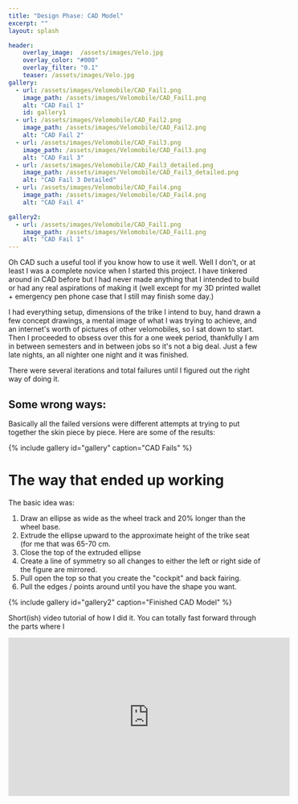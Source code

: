 ```yaml
---
title: "Design Phase: CAD Model"
excerpt: ""
layout: splash

header:
    overlay_image:  /assets/images/Velo.jpg
    overlay_color: "#000"
    overlay_filter: "0.1"
    teaser: /assets/images/Velo.jpg
gallery:
  - url: /assets/images/Velomobile/CAD_Fail1.png
    image_path: /assets/images/Velomobile/CAD_Fail1.png
    alt: "CAD Fail 1"
    id: gallery1
  - url: /assets/images/Velomobile/CAD_Fail2.png
    image_path: /assets/images/Velomobile/CAD_Fail2.png
    alt: "CAD Fail 2"
  - url: /assets/images/Velomobile/CAD_Fail3.png
    image_path: /assets/images/Velomobile/CAD_Fail3.png
    alt: "CAD Fail 3"
  - url: /assets/images/Velomobile/CAD_Fail3_detailed.png
    image_path: /assets/images/Velomobile/CAD_Fail3_detailed.png
    alt: "CAD Fail 3 Detailed"
  - url: /assets/images/Velomobile/CAD_Fail4.png
    image_path: /assets/images/Velomobile/CAD_Fail4.png
    alt: "CAD Fail 4"

gallery2:
  - url: /assets/images/Velomobile/CAD_Fail1.png
    image_path: /assets/images/Velomobile/CAD_Fail1.png
    alt: "CAD Fail 1"
---
```


Oh CAD such a useful tool if you know how to use it well. Well I don't, or at least I was a complete novice when I started this project. I have tinkered around in CAD before but I had never made anything that I intended to build or had any real aspirations of making it (well except for my 3D printed wallet + emergency pen phone case that I still may finish some day.)

I had everything setup, dimensions of the trike I intend to buy, hand drawn a few concept drawings, a mental image of what I was trying to achieve, and an internet's worth of pictures of other velomobiles, so I sat down to start. Then I proceeded to obsess over this for a one week period, thankfully I am in between semesters and in between jobs so it's not a big deal. Just a few late nights, an all nighter one night and it was finished. 

There were several iterations and total failures until I figured out the right way of doing it. 

## Some wrong ways: 

Basically all the failed versions were different attempts at trying to put together the skin piece by piece. Here are some of the results:

{% include gallery id="gallery" caption="CAD Fails" %}

# The way that ended up working 

The basic idea was: 

1. Draw an ellipse as wide as the wheel track and 20% longer than the wheel base. 
2. Extrude the ellipse upward to the approximate height of the trike seat (for me that was 65-70 cm.
3. Close the top of the extruded ellipse
4. Create a line of symmetry so all changes to either the left or right side of the figure are mirrored. 
5. Pull open the top so that you create the "cockpit" and back fairing. 
6. Pull the edges / points around until you have the shape you want. 

{% include gallery id="gallery2" caption="Finished CAD Model" %}


Short(ish) video tutorial of how I did it. You can totally fast forward through the parts where I

<iframe width="560" height="315" src="https://www.youtube.com/embed/5_i9y2DkxXQ" frameborder="0" allow="accelerometer; autoplay; encrypted-media; gyroscope; picture-in-picture" allowfullscreen></iframe>


